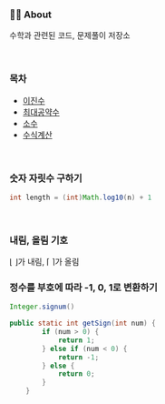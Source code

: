### 👨‍💻 About
수학과 관련된 코드, 문제풀이 저장소

<br>

### 목차
- [이진수](https://github.com/AtomicLiquors/Algorithm_Practice/tree/main/Mathematics/Binary)
- [최대공약수](https://github.com/AtomicLiquors/Algorithm_Practice/tree/main/Mathematics/GCD)
- [소수](https://github.com/AtomicLiquors/Algorithm_Practice/tree/main/Mathematics/PrimeNumber)
- [수식계산](https://github.com/AtomicLiquors/Algorithm_Practice/tree/main/Mathematics/ExpressionParsing)

<br>

### 숫자 자릿수 구하기
```java
int length = (int)Math.log10(n) + 1
```

<br>

### 내림, 올림 기호
⌊ ⌋가 내림, ⌈ ⌉가 올림


### 정수를 부호에 따라 -1, 0, 1로 변환하기
```java
Integer.signum()
```

```java
public static int getSign(int num) {
        if (num > 0) {
            return 1;
        } else if (num < 0) {
            return -1;
        } else {
            return 0;
        }
    }
```
